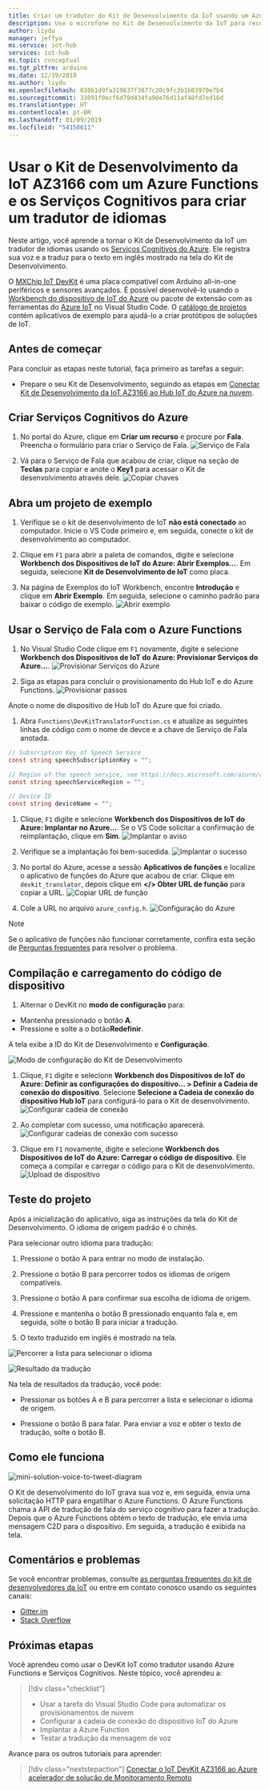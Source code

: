 ```yaml
---
title: Criar um tradutor do Kit de Desenvolvimento da IoT usando um Azure Functions e os Serviços Cognitivos | Microsoft Docs
description: Use o microfone no Kit de Desenvolvimento da IoT para receber uma mensagem de voz e os Serviços Cognitivos do Azure para processá-la em um texto traduzido em inglês
author: liydu
manager: jeffya
ms.service: iot-hub
services: iot-hub
ms.topic: conceptual
ms.tgt_pltfrm: arduino
ms.date: 12/19/2018
ms.author: liydu
ms.openlocfilehash: 038b1d9fa319837f3877c20c9fc3b1b83970e7b4
ms.sourcegitcommit: 33091f0ecf6d79d434fa90e76d11af48fd7ed16d
ms.translationtype: HT
ms.contentlocale: pt-BR
ms.lasthandoff: 01/09/2019
ms.locfileid: "54158611"
---
```

# <a name="use-iot-devkit-az3166-with-azure-functions-and-cognitive-services-to-make-a-language-translator"></a>Usar o Kit de Desenvolvimento da IoT AZ3166 com um Azure Functions e os Serviços Cognitivos para criar um tradutor de idiomas

Neste artigo, você aprende a tornar o Kit de Desenvolvimento da IoT um tradutor de idiomas usando os [Serviços Cognitivos do Azure](https://azure.microsoft.com/services/cognitive-services/). Ele registra sua voz e a traduz para o texto em inglês mostrado na tela do Kit de Desenvolvimento.

O [MXChip IoT DevKit](https://aka.ms/iot-devkit) é uma placa compatível com Arduino all-in-one periféricos e sensores avançados. É possível desenvolvê-lo usando o [Workbench do dispositivo de IoT do Azure](https://aka.ms/iot-workbench) ou pacote de extensão com as ferramentas do [ Azure IoT](https://aka.ms/azure-iot-tools) no Visual Studio Code. O [catálogo de projetos](https://microsoft.github.io/azure-iot-developer-kit/docs/projects/) contém aplicativos de exemplo para ajudá-lo a criar protótipos de soluções de IoT.

## <a name="before-you-begin"></a>Antes de começar

Para concluir as etapas neste tutorial, faça primeiro as tarefas a seguir:

* Prepare o seu Kit de Desenvolvimento, seguindo as etapas em [Conectar Kit de Desenvolvimento da IoT AZ3166 ao Hub IoT do Azure na nuvem](/azure/iot-hub/iot-hub-arduino-iot-devkit-az3166-get-started).

## <a name="create-azure-cognitive-service"></a>Criar Serviços Cognitivos do Azure

1. No portal do Azure, clique em **Criar um recurso** e procure por **Fala**. Preencha o formulário para criar o Serviço de Fala.
  ![Serviço de Fala](media/iot-hub-arduino-iot-devkit-az3166-translator/speech-service.png)

1. Vá para o Serviço de Fala que acabou de criar, clique na seção de **Teclas** para copiar e anote o **Key1** para acessar o Kit de desenvolvimento através dele.
  ![Copiar chaves](media/iot-hub-arduino-iot-devkit-az3166-translator/copy-keys.png)

## <a name="open-sample-project"></a>Abra um projeto de exemplo

1. Verifique se o kit de desenvolvimento de IoT **não está conectado** ao computador. Inicie o VS Code primeiro e, em seguida, conecte o kit de desenvolvimento ao computador.

1. Clique em `F1` para abrir a paleta de comandos, digite e selecione **Workbench dos Dispositivos de IoT do Azure: Abrir Exemplos...**. Em seguida, selecione **Kit de Desenvolvimento de IoT** como placa.

1. Na página de Exemplos do IoT Workbench, encontre **Introdução** e clique em **Abrir Exemplo**. Em seguida, selecione o caminho padrão para baixar o código de exemplo.
  ![Abrir exemplo](media/iot-hub-arduino-iot-devkit-az3166-translator/open-sample.png)

## <a name="use-speech-service-with-azure-functions"></a>Usar o Serviço de Fala com o Azure Functions

1. No Visual Studio Code clique em `F1` novamente, digite e selecione **Workbench dos Dispositivos de IoT do Azure: Provisionar Serviços do Azure...**. ![Provisionar Serviços do Azure](media/iot-hub-arduino-iot-devkit-az3166-translator/provision.png)

1. Siga as etapas para concluir o provisionamento do Hub IoT e do Azure Functions.
  ![Provisionar passos](media/iot-hub-arduino-iot-devkit-az3166-translator/provision-steps.png)

  Anote o nome de dispositivo de Hub IoT do Azure que foi criado.

1. Abra `Functions\DevKitTranslatorFunction.cs` e atualize as seguintes linhas de código com o nome de devce e a chave de Serviço de Fala anotada.
  ```csharp
  // Subscription Key of Speech Service
  const string speechSubscriptionKey = "";

  // Region of the speech service, see https://docs.microsoft.com/azure/cognitive-services/speech-service/regions for more details.
  const string speechServiceRegion = "";

  // Device ID
  const string deviceName = "";
  ```

1. Clique, `F1` digite e selecione **Workbench dos Dispositivos de IoT do Azure: Implantar no Azure...**. Se o VS Code solicitar a confirmação de reimplantação, clique em **Sim**.
  ![Implantar o aviso](media/iot-hub-arduino-iot-devkit-az3166-translator/deploy-warning.png)

1. Verifique se a implantação foi bem-sucedida.
  ![Implantar o sucesso](media/iot-hub-arduino-iot-devkit-az3166-translator/deploy-success.png)

1. No portal do Azure, acesse a sessão **Aplicativos de funções** e localize o aplicativo de funções do Azure que acabou de criar. Clique em `devkit_translator`, depois clique em  **</> Obter URL de função** para copiar a URL.
  ![Copiar URL de função](media/iot-hub-arduino-iot-devkit-az3166-translator/get-function-url.png)

1. Cole a URL no arquivo `azure_config.h`.
  ![Configuração do Azure](media/iot-hub-arduino-iot-devkit-az3166-translator/azure-config.png)

  > [!NOTE]
  > Se o aplicativo de funções não funcionar corretamente, confira esta seção de [Perguntas frequentes](https://microsoft.github.io/azure-iot-developer-kit/docs/faq#compilation-error-for-azure-function) para resolver o problema.

## <a name="build-and-upload-device-code"></a>Compilação e carregamento do código de dispositivo

1. Alternar o DevKit no **modo de configuração** para:
  * Mantenha pressionado o botão **A**.
  * Pressione e solte a o botão**Redefinir**.

  A tela exibe a ID do Kit de Desenvolvimento e **Configuração**.

  ![Modo de configuração do Kit de Desenvolvimento](media/iot-hub-arduino-iot-devkit-az3166-translator/devkit-configuration-mode.png)

1. Clique, `F1` digite e selecione **Workbench dos Dispositivos de IoT do Azure: Definir as configurações do dispositivo... > Definir a Cadeia de conexão do dispositivo**. Selecione **Selecione a Cadeia de conexão do dispositivo Hub IoT** para configurá-lo para o Kit de desenvolvimento.
  ![Configurar cadeia de conexão](media/iot-hub-arduino-iot-devkit-az3166-translator/configure-connection-string.png)

1. Ao completar com sucesso, uma notificação aparecerá.
  ![Configurar cadeias de conexão com sucesso](media/iot-hub-arduino-iot-devkit-az3166-translator/configure-connection-string-success.png)

1. Clique em `F1` novamente, digite e selecione **Workbench dos Dispositivos de IoT do Azure: Carregar o código de dispositivo**. Ele começa a compilar e carregar o código para o Kit de desenvolvimento.
  ![Upload de dispositivo](media/iot-hub-arduino-iot-devkit-az3166-translator/device-upload.png)

## <a name="test-the-project"></a>Teste do projeto

Após a inicialização do aplicativo, siga as instruções da tela do Kit de Desenvolvimento. O idioma de origem padrão é o chinês.

Para selecionar outro idioma para tradução:

1. Pressione o botão A para entrar no modo de instalação.

2. Pressione o botão B para percorrer todos os idiomas de origem compatíveis.

3. Pressione o botão A para confirmar sua escolha de idioma de origem.

4. Pressione e mantenha o botão B pressionado enquanto fala e, em seguida, solte o botão B para iniciar a tradução.

5. O texto traduzido em inglês é mostrado na tela.

![Percorrer a lista para selecionar o idioma](media/iot-hub-arduino-iot-devkit-az3166-translator/select-language.jpg)

![Resultado da tradução](media/iot-hub-arduino-iot-devkit-az3166-translator/translation-result.jpg)

Na tela de resultados da tradução, você pode:

- Pressionar os botões A e B para percorrer a lista e selecionar o idioma de origem.

- Pressione o botão B para falar. Para enviar a voz e obter o texto de tradução, solte o botão B.

## <a name="how-it-works"></a>Como ele funciona

![mini-solution-voice-to-tweet-diagram](media/iot-hub-arduino-iot-devkit-az3166-translator/diagram.png)

O Kit de desenvolvimento do IoT grava sua voz e, em seguida, envia uma solicitação HTTP para engatilhar o Azure Functions. O Azure Functions chama a API de tradução de fala do serviço cognitivo para fazer a tradução. Depois que o Azure Functions obtém o texto de tradução, ele envia uma mensagem C2D para o dispositivo. Em seguida, a tradução é exibida na tela.

## <a name="problems-and-feedback"></a>Comentários e problemas

Se você encontrar problemas, consulte [as perguntas frequentes do kit de desenvolvedores da IoT](https://microsoft.github.io/azure-iot-developer-kit/docs/faq/) ou entre em contato conosco usando os seguintes canais:

* [Gitter.im](http://gitter.im/Microsoft/azure-iot-developer-kit)
* [Stack Overflow](https://stackoverflow.com/questions/tagged/iot-devkit)

## <a name="next-steps"></a>Próximas etapas

Você aprendeu como usar o DevKit IoT como tradutor usando Azure Functions e Serviços Cognitivos. Neste tópico, você aprendeu a:

> [!div class="checklist"]
> * Usar a tarefa do Visual Studio Code para automatizar os provisionamentos de nuvem
> * Configurar a cadeia de conexão do dispositivo IoT do Azure
> * Implantar a Azure Function
> * Testar a tradução da mensagem de voz

Avance para os outros tutoriais para aprender:

> [!div class="nextstepaction"]
> [Conectar o IoT DevKit AZ3166 ao Azure acelerador de solução de Monitoramento Remoto](https://docs.microsoft.com/azure/iot-hub/iot-hub-arduino-iot-devkit-az3166-devkit-remote-monitoring)
